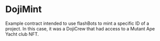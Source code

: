# DojiMint
Example contract intended to use flashBots to mint a specific ID of a project. In this case, it was a DojiCrew that had access to a Mutant Ape Yacht club NFT.
